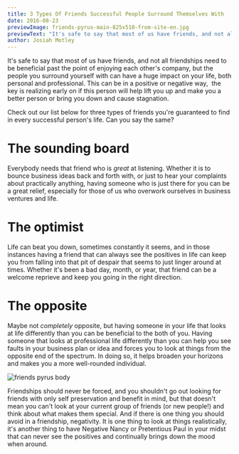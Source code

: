 ```yaml
---
title: 3 Types Of Friends Successful People Surround Themselves With
date: 2016-08-23
previewImage: friends-pyrus-main-825x510-from-site-en.jpg
previewText: "It's safe to say that most of us have friends, and not all friendships need to be beneficial past the point of enjoying each other's company, but the people you surround yourself with can have a huge impact on your life, both personal and professional. This can be in a positive or negative way, the key is realizing early on if this person will help lift you up and make you a better person or bring you down and cause stagnation."
author: Josiah Motley
---
```

It's safe to say that most of us have friends, and not all friendships need to be beneficial past the point of enjoying each other's company, but the people you surround yourself with can have a huge impact on your life, both personal and professional. This can be in a positive or negative way,  the key is realizing early on if this person will help lift you up and make you a better person or bring you down and cause stagnation.

Check out our list below for three types of friends you're guaranteed to find in every successful person's life. Can you say the same?

# The sounding board

Everybody needs that friend who is _great_ at listening. Whether it is to bounce business ideas back and forth with, or just to hear your complaints about practically anything, having someone who is just there for you can be a great relief, especially for those of us who overwork ourselves in business ventures and life.

# The optimist

Life can beat you down, sometimes constantly it seems, and in those instances having a friend that can always see the positives in life can keep you from falling into that pit of despair that seems to just linger around at times. Whether it's been a bad day, month, or year, that friend can be a welcome reprieve and keep you going in the right direction.

# The opposite

Maybe not _completely_ opposite, but having someone in your life that looks at life differently than you can be beneficial to the both of you. Having someone that looks at professional life differently than you can help you see faults in your business plan or idea and forces you to look at things from the opposite end of the spectrum. In doing so, it helps broaden your horizons and makes you a more well-rounded individual.

![friends pyrus body](friends-pyrus-body.webp)

Friendships should never be forced, and you shouldn't go out looking for friends with only self preservation and benefit in mind, but that doesn't mean you can't look at your current group of friends (or new people!) and think about what makes them special. And if there is one thing you should avoid in a friendship, negativity. It is one thing to look at things realistically, it's another thing to have Negative Nancy or Pretentious Paul in your midst that can never see the positives and continually brings down the mood when around.